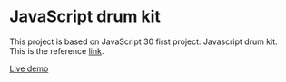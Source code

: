 # JavaScript drum kit

This project is based on JavaScript 30 first project: Javascript drum kit. This is the reference [link](https://www.youtube.com/watch?v=VuN8qwZoego). 

[Live demo](https://peejong.github.io/drum_kit/)
